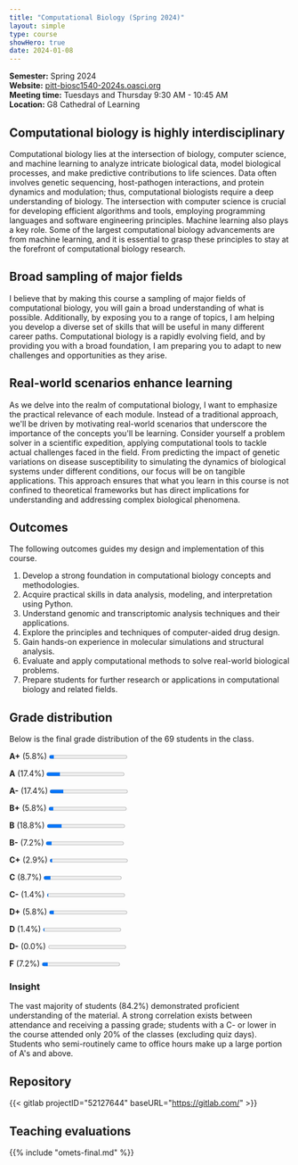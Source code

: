 ```yaml
---
title: "Computational Biology (Spring 2024)"
layout: simple
type: course
showHero: true
date: 2024-01-08
---
```



**Semester:** Spring 2024
<br>
**Website:** [pitt-biosc1540-2024s.oasci.org](https://pitt-biosc1540-2024s.oasci.org/)
<br>
**Meeting time:** Tuesdays and Thursday 9:30 AM - 10:45 AM
<br>
**Location:** G8 Cathedral of Learning

## Computational biology is highly interdisciplinary

Computational biology lies at the intersection of biology, computer science, and machine learning to analyze intricate biological data, model biological processes, and make predictive contributions to life sciences.
Data often involves genetic sequencing, host-pathogen interactions, and protein dynamics and modulation; thus, computational biologists require a deep understanding of biology.
The intersection with computer science is crucial for developing efficient algorithms and tools, employing programming languages and software engineering principles.
Machine learning also plays a key role.
Some of the largest computational biology advancements are from machine learning, and it is essential to grasp these principles to stay at the forefront of computational biology research.

## Broad sampling of major fields

I believe that by making this course a sampling of major fields of computational biology, you will gain a broad understanding of what is possible.
Additionally, by exposing you to a range of topics, I am helping you develop a diverse set of skills that will be useful in many different career paths.
Computational biology is a rapidly evolving field, and by providing you with a broad foundation, I am preparing you to adapt to new challenges and opportunities as they arise.

## Real-world scenarios enhance learning

As we delve into the realm of computational biology, I want to emphasize the practical relevance of each module.
Instead of a traditional approach, we'll be driven by motivating real-world scenarios that underscore the importance of the concepts you'll be learning. Consider yourself a problem solver in a scientific expedition, applying computational tools to tackle actual challenges faced in the field.
From predicting the impact of genetic variations on disease susceptibility to simulating the dynamics of biological systems under different conditions, our focus will be on tangible applications.
This approach ensures that what you learn in this course is not confined to theoretical frameworks but has direct implications for understanding and addressing complex biological phenomena.

## Outcomes

The following outcomes guides my design and implementation of this course.

1.  Develop a strong foundation in computational biology concepts and methodologies.
2.  Acquire practical skills in data analysis, modeling, and interpretation using Python.
3.  Understand genomic and transcriptomic analysis techniques and their applications.
4.  Explore the principles and techniques of computer-aided drug design.
5.  Gain hands-on experience in molecular simulations and structural analysis.
6.  Evaluate and apply computational methods to solve real-world biological problems.
7.  Prepare students for further research or applications in computational biology and related fields.

## Grade distribution

Below is the final grade distribution of the 69 students in the class.

**A+** (5.8%) <progress value="4" max="69" style="--value: 4.0; --max: 4.0;"></progress>

**A** (17.4%) <progress value="12" max="69" style="--value: 4.0; --max: 4.0;"></progress>

**A-** (17.4%) <progress value="12" max="69" style="--value: 3.75; --max: 4.0;"></progress>

**B+** (5.8%) <progress value="4" max="69" style="--value: 3.25; --max: 4.0;"></progress>

**B** (18.8%) <progress value="13" max="69" style="--value: 3.0; --max: 4.0;"></progress>

**B-** (7.2%) <progress value="5" max="69" style="--value: 2.75; --max: 4.0;"></progress>

**C+** (2.9%) <progress value="2" max="69" style="--value: 2.25; --max: 4.0;"></progress>

**C** (8.7%) <progress value="6" max="69" style="--value: 2.20; --max: 4.0;"></progress>

**C-** (1.4%) <progress value="1" max="69" style="--value: 1.75; --max: 4.0;"></progress>

**D+** (5.8%) <progress value="4" max="69" style="--value: 1.25; --max: 4.0;"></progress>

**D** (1.4%) <progress value="1" max="69" style="--value: 1.00; --max: 4.0;"></progress>

**D-** (0.0%) <progress value="0" max="69" style="--value: 0.75; --max: 4.0;"></progress>

**F** (7.2%) <progress value="5" max="69" style="--value: 0; --max: 4.0;"></progress>

### Insight

The vast majority of students (84.2%) demonstrated proficient understanding of the material.
A strong correlation exists between attendance and receiving a passing grade; students with a C- or lower in the course attended only 20% of the classes (excluding quiz days).
Students who semi-routinely came to office hours make up a large portion of A's and above.

## Repository

{{< gitlab projectID="52127644" baseURL="https://gitlab.com/" >}}

## Teaching evaluations

{{% include "omets-final.md" %}}
